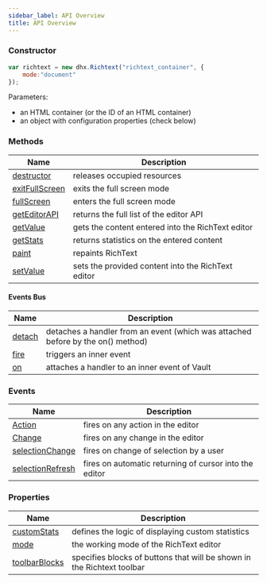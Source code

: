 ```yaml
---
sidebar_label: API Overview
title: API Overview
---
```


### Constructor


~~~js
var richtext = new dhx.Richtext("richtext_container", {
	mode:"document"
});
~~~

Parameters:

- an HTML container (or the ID of an HTML container)
- an object with configuration properties (check below)


<!-- <div class='h2'>Objects</div> todo

- [config](api/refs/richtext_props.md)
- [events](api/refs/events_methods.md)
- [EditorAPI](api/refs/editor_api_methods.md)
- toolbar -->

### Methods


| Name                                             | Description                                        |
|--------------------------------------------------|----------------------------------------------------|
| [destructor](api/richtext_destructor.md)         | releases occupied resources                        |
| [exitFullScreen](api/richtext_exitfullscreen.md) | exits the full screen mode                         |
| [fullScreen](api/richtext_fullscreen.md)         | enters the full screen mode                        |
| [getEditorAPI](api/richtext_geteditorapi.md)     | returns the full list of the editor API            |
| [getValue](api/richtext_getvalue.md)             | gets the content entered into the RichText editor  |
| [getStats](api/richtext_getstats.md)             | returns statistics on the entered content          |
| [paint](api/richtext_paint.md)                   | repaints RichText                                  |
| [setValue](api/richtext_setvalue.md)             | sets the provided content into the RichText editor |                               
                                 

#### Events Bus

| Name                           | Description                                                                     |
|--------------------------------|---------------------------------------------------------------------------------|
| [detach](api/events/detach.md) | detaches a handler from an event (which was attached before by the on() method) |
| [fire](api/events/fire.md)     | triggers an inner event                                                         |
| [on](api/events/on.md)         | attaches a handler to an inner event of Vault                                   |


### Events

| Name                                                       | Description                                            |
|------------------------------------------------------------|--------------------------------------------------------|
| [Action](api/richtext_action_event.md)                     | fires on any action in the editor                      |
| [Change](api/richtext_change_event.md)                     | fires on any change in the editor                      |
| [selectionChange](api/richtext_selectionchange_event.md)   | fires on change of selection by a user                 |
| [selectionRefresh](api/richtext_selectionrefresh_event.md) | fires on automatic returning of cursor into the editor |



### Properties

| Name                                      | Description                                                            |
|-------------------------------------------|------------------------------------------------------------------------|
| [customStats](api/richtext_customstats_config.md)   | defines the logic of displaying custom statistics                      |
| [mode](api/richtext_mode_config.md)          | the working mode of the RichText editor                                |
| [toolbarBlocks](api/richtext_toolbarblocks_config.md) | specifies blocks of buttons that will be shown in the Richtext toolbar |





